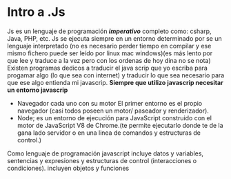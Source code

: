 # Intro a .Js #
Js es un lenguaje de programación _**imperativo**_ completo como: csharp, Java, PHP, etc. 
Js se ejecuta siempre en un entorno determinado por se un lenguaje interpretado (no es necesario perder tiempo en compilar  y ese mismo fichero puede ser leído por linux mac windows)(es más lento por que lee y traduce a la vez pero con los ordenas de hoy dina no se nota)
Existen programas dedicos a traducir el java scrip que yo escriba para progamar algo (lo que sea con internet) y traducir lo que sea necesario para que ese algo entienda mi javascrip.
**Siempre que utilizo javascrip necesitar un entorno javascrip** 
 

- Navegador cada uno con su motor El primer entorno es el propio navegador (casi todos poseen un motor/ paseador y renderizador).
- Node; es un entorno de ejecución para JavaScript construido con el motor de JavaScript V8 de Chrome.(te permite ejecutarlo donde te de la gana lado servidor o en una linea de comandos y estructuras de control.)

Como lenguaje de programación javascript incluye datos y variables, sentencias y expresiones y estructuras de control (interacciones o condiciones).
incluyen objetos y funciones

